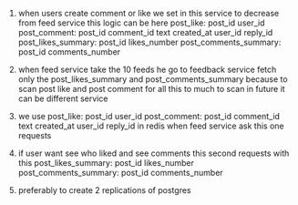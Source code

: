1. when users create comment or like we set in this service to decrease from feed service this logic
can be here
post_like:
    post_id
    user_id
post_comment:
    post_id
    comment_id
    text
    created_at
    user_id
    reply_id
post_likes_summary:
    post_id
    likes_number
post_comments_summary:
    post_id
    comments_number

2. when feed service take the 10 feeds he go to feedback service fetch only the post_likes_summary and post_comments_summary because to scan post like and post comment for all this to much to scan
in future it can be different service 

3. we use
post_like:
    post_id
    user_id
post_comment:
    post_id
    comment_id
    text
    created_at
    user_id
    reply_id
in redis when feed service ask 
this one requests

4. if user want see who liked and see comments this second requests with this
post_likes_summary:
    post_id
    likes_number
post_comments_summary:
    post_id
    comments_number

5. preferably to create 2 replications of postgres 